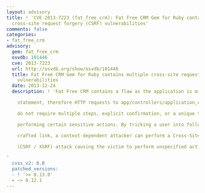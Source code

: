 ```yaml
---
layout: advisory
title: ! 'CVE-2013-7223 (fat_free_crm): Fat Free CRM Gem for Ruby contains multiple
  cross-site request forgery (CSRF) vulnerabilities'
comments: false
categories:
- fat_free_crm
advisory:
  gem: fat_free_crm
  osvdb: 101446
  cve: 2013-7223
  url: http://osvdb.org/show/osvdb/101446
  title: Fat Free CRM Gem for Ruby contains multiple cross-site request forgery (CSRF)
    vulnerabilities
  date: 2013-12-24
  description: ! 'Fat Free CRM contains a flaw as the application is missing the protect_from_forgery

    statement, therefore HTTP requests to app/controllers/application_controller.rb

    do not require multiple steps, explicit confirmation, or a unique token when

    performing certain sensitive actions. By tricking a user into following a specially

    crafted link, a context-dependent attacker can perform a Cross-Site Request Forgery

    (CSRF / XSRF) attack causing the victim to perform unspecified actions.

'
  cvss_v2: 6.8
  patched_versions:
  - ! '>= 0.13.0'
  - ~> 0.12.1
---
```

